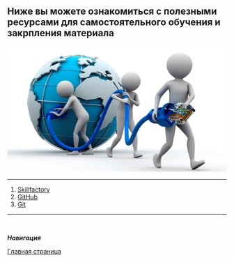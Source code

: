 ## **Ниже вы можете ознакомиться с полезными ресурсами для самостоятельного обучения и закрпления материала**
![links_picture](links.jpg)

-----
1. [Skillfactory](skillfactory.ru)
2. [GitHub](https://github.com/)
3. [Git](https://git-scm.com)
___________

&nbsp;


***Навигация***

[Главная страница](readme.md)